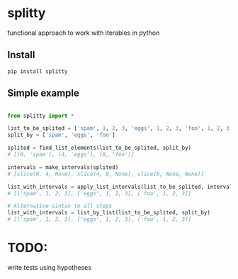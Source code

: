 # splitty
functional approach to work with iterables in python

## Install
`pip install splitty`

## Simple example
```python

from splitty import *

list_to_be_splited = ['spam', 1, 2, 3, 'eggs', 1, 2, 3, 'foo', 1, 2, 3]
split_by = ['spam', 'eggs', 'foo']

splited = find_list_elements(list_to_be_splited, split_by)
# [(0, 'spam'), (4, 'eggs'), (8, 'foo')]

intervals = make_intervals(splited)
# [slice(0, 4, None), slice(4, 8, None), slice(8, None, None)]

list_with_intervals = apply_list_intervals(list_to_be_splited, intervals)
# [['spam', 1, 2, 3], ['eggs', 1, 2, 3], ['foo', 1, 2, 3]]

# Alternative sintax to all steps
list_with_intervals = list_by_list(list_to_be_splited, split_by)
# [['spam', 1, 2, 3], ['eggs', 1, 2, 3], ['foo', 1, 2, 3]]
```

# TODO:
write tests using hypotheses
